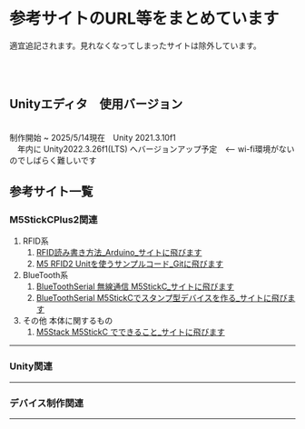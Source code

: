 <h1>参考サイトのURL等をまとめています</h1>
<p>適宜追記されます。見れなくなってしまったサイトは除外しています。</p>
<br><br>

<h2>Unityエディタ　使用バージョン</h2><br>
<article>
  制作開始 ~ 2025/5/14現在　Unity 2021.3.10f1<br>
  　年内に Unity2022.3.26f1(LTS) へバージョンアップ予定　<-- wi-fi環境がないのでしばらく難しいです<br>
</article>
  
<h2>参考サイト一覧</h2>
<article>
  <h3>M5StickCPlus2関連</h3>
  
  1. RFID系
      1. [RFID読み書き方法_Arduino_サイトに飛びます](https://logikara.blog/rfid/)
      1. [M5 RFID2 Unitを使うサンプルコード_Gitに飛びます](https://gist.github.com/mongonta0716/72e82449e8e550e4735cbf6b71286761)
  1. BlueTooth系
      1. [BlueToothSerial 無線通信 M5StickC_サイトに飛びます](https://qiita.com/naninunenoy/items/4cf9f00b99e56969e0b4)
      2. [BlueToothSerial M5StickCでスタンプ型デバイスを作る_サイトに飛びます](https://qiita.com/kiririn262/items/dcfa59f2861a6ef237b6)
  1. その他 本体に関するもの
      1. [M5Stack M5StickC でできること_サイトに飛びます](https://sample.msr-r.net/contents-m5stack/) 
     
 
  
  ---
  
  <h3>Unity関連</h3>
  
  ---
  
  <h3>デバイス制作関連</h3>
  
  ---
  
</article>

